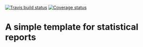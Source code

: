 [![Travis build status](https://travis-ci.org/kkmann/reportr.svg?branch=master)](https://travis-ci.org/kkmann/reportr)
[![Coverage status](https://codecov.io/gh/kkmann/reportr/branch/master/graph/badge.svg)](https://codecov.io/github/kkmann/reportr?branch=master)

# A simple template for statistical reports
